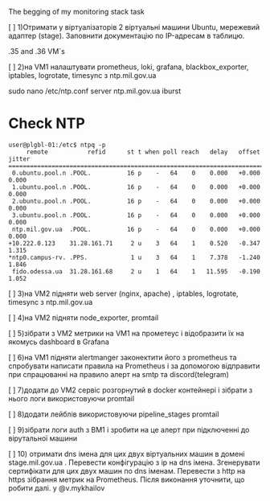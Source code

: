 The begging of my monitoring stack task 

[ ] 1)Отримати у віртуалізаторів 2 віртуальні машини Ubuntu, мережевий адаптер (stage). Заповнити документацію по IP-адресам в таблицю.

.35 and .36 VM`s

[ ] 2)на VM1 налаштувати prometheus, loki, grafana, blackbox_exporter, iptables, logrotate, timesync з ntp.mil.gov.ua



sudo nano /etc/ntp.conf
server ntp.mil.gov.ua iburst

# Check NTP
```
user@plgbl-01:/etc$ ntpq -p
     remote           refid      st t when poll reach   delay   offset  jitter
==============================================================================
 0.ubuntu.pool.n .POOL.          16 p    -   64    0    0.000   +0.000   0.000
 1.ubuntu.pool.n .POOL.          16 p    -   64    0    0.000   +0.000   0.000
 2.ubuntu.pool.n .POOL.          16 p    -   64    0    0.000   +0.000   0.000
 3.ubuntu.pool.n .POOL.          16 p    -   64    0    0.000   +0.000   0.000
 ntp.mil.gov.ua  .POOL.          16 p    -   64    0    0.000   +0.000   0.000
+10.222.0.123    31.28.161.71     2 u    3   64    1    0.520   -0.347   1.315
*ntp0.campus-rv. .PPS.            1 u    3   64    1    7.378   -1.240   1.846
 fido.odessa.ua  31.28.161.68     2 u    1   64    1   11.595   -0.190   1.052
```

[ ] 3)на VM2 підняти web server (nginx, apache) , iptables, logrotate, timesync з ntp.mil.gov.ua


[ ] 4)на VM2 підняти node_exporter, promtail


[ ] 5)зібрати з VM2 метрики на VM1 на прометеус і відобразити їх на якомусь dashboard в Grafana


[ ] 6)на VM1 підняти alertmanger законектити його з prometheus та спробувати написати правила на Prometheus і за допомогою відправити при спрацюванні на правило алерт на smtp та discord(telegram)


[ ] 7)додати до VM2 сервіс розгорнутий в docker контейнері і зібрати з нього логи використовуючи promtail


[ ] 8)додати лейблів використовуючи pipeline_stages promtail


[ ] 9)зібрати логи auth з ВМ1 і зробити на це алерт при підключенні до вірутальної машини


[ ] 10) отримати dns імена для цих двух віртуальних машин в домені stage.mil.gov.ua . Перевести конфігурацію з ip на dns імена. Згенерувати сертифікати для цих двух машин по dns іменам. Перевести з http на https зібрання метрик на Prometheus. Після виконання уточнити, що робити далі. у @v.mykhailov
